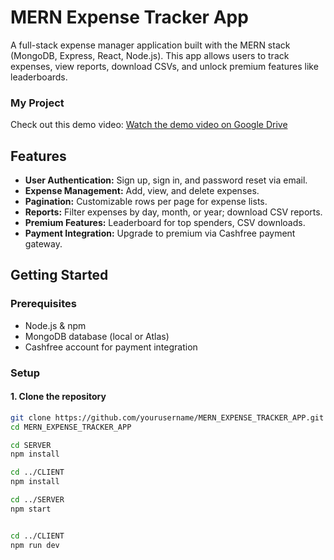 # MERN Expense Tracker App

A full-stack expense manager application built with the MERN stack (MongoDB, Express, React, Node.js). This app allows users to track expenses, view reports, download CSVs, and unlock premium features like leaderboards.

### My Project

Check out this demo video: [Watch the demo video on Google Drive](https://drive.google.com/file/d/1zVoc4ooJDnVZZ9eoOdo9Jd6bAWPbsAWS/view?usp=sharing)

## Features

- **User Authentication:** Sign up, sign in, and password reset via email.
- **Expense Management:** Add, view, and delete expenses.
- **Pagination:** Customizable rows per page for expense lists.
- **Reports:** Filter expenses by day, month, or year; download CSV reports.
- **Premium Features:** Leaderboard for top spenders, CSV downloads.
- **Payment Integration:** Upgrade to premium via Cashfree payment gateway.


## Getting Started

### Prerequisites

- Node.js & npm
- MongoDB database (local or Atlas)
- Cashfree account for payment integration

### Setup

#### 1. Clone the repository

```sh
git clone https://github.com/yourusername/MERN_EXPENSE_TRACKER_APP.git
cd MERN_EXPENSE_TRACKER_APP

cd SERVER
npm install

cd ../CLIENT
npm install

cd ../SERVER
npm start


cd ../CLIENT
npm run dev
